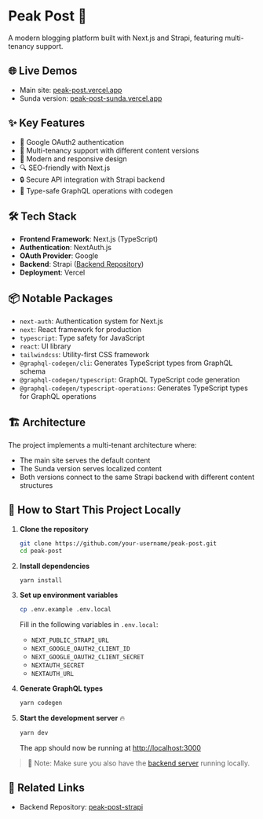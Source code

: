 # Peak Post 📝

A modern blogging platform built with Next.js and Strapi, featuring multi-tenancy support.

## 🌐 Live Demos

- Main site: [peak-post.vercel.app](https://peak-post.vercel.app)
- Sunda version: [peak-post-sunda.vercel.app](https://peak-post-sunda.vercel.app)

## ✨ Key Features
- 🔐 Google OAuth2 authentication
- 🏢 Multi-tenancy support with different content versions
- 💅 Modern and responsive design
- 🔍 SEO-friendly with Next.js
- 🔒 Secure API integration with Strapi backend
- 📝 Type-safe GraphQL operations with codegen

## 🛠️ Tech Stack

- **Frontend Framework**: Next.js (TypeScript)
- **Authentication**: NextAuth.js
- **OAuth Provider**: Google
- **Backend**: Strapi ([Backend Repository](https://github.com/daffaalex22/peak-post-strapi))
- **Deployment**: Vercel

## 📦 Notable Packages

- `next-auth`: Authentication system for Next.js
- `next`: React framework for production
- `typescript`: Type safety for JavaScript
- `react`: UI library
- `tailwindcss`: Utility-first CSS framework
- `@graphql-codegen/cli`: Generates TypeScript types from GraphQL schema
- `@graphql-codegen/typescript`: GraphQL TypeScript code generation
- `@graphql-codegen/typescript-operations`: Generates TypeScript types for GraphQL operations

## 🏗️ Architecture

The project implements a multi-tenant architecture where:
- The main site serves the default content
- The Sunda version serves localized content
- Both versions connect to the same Strapi backend with different content structures

## 🚀 How to Start This Project Locally

1. **Clone the repository**
   ```bash
   git clone https://github.com/your-username/peak-post.git
   cd peak-post
   ```

2. **Install dependencies**
   ```bash
   yarn install
   ```

3. **Set up environment variables**
   ```bash
   cp .env.example .env.local
   ```
   Fill in the following variables in `.env.local`:
   - `NEXT_PUBLIC_STRAPI_URL`
   - `NEXT_GOOGLE_OAUTH2_CLIENT_ID`
   - `NEXT_GOOGLE_OAUTH2_CLIENT_SECRET`
   - `NEXTAUTH_SECRET`
   - `NEXTAUTH_URL`

4. **Generate GraphQL types**
   ```bash
   yarn codegen
   ```

5. **Start the development server** 🔥
   ```bash
   yarn dev
   ```

   The app should now be running at [http://localhost:3000](http://localhost:3000)

> 📝 Note: Make sure you also have the [backend server](https://github.com/daffaalex22/peak-post-strapi) running locally.

## 🔗 Related Links

- Backend Repository: [peak-post-strapi](https://github.com/daffaalex22/peak-post-strapi)
